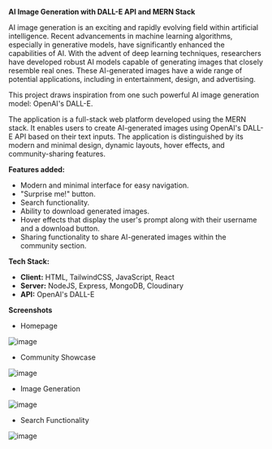 **AI Image Generation with DALL-E API and MERN Stack**

AI image generation is an exciting and rapidly evolving field within artificial intelligence. Recent advancements in machine learning algorithms, especially in generative models, have significantly enhanced the capabilities of AI. With the advent of deep learning techniques, researchers have developed robust AI models capable of generating images that closely resemble real ones. These AI-generated images have a wide range of potential applications, including in entertainment, design, and advertising.

This project draws inspiration from one such powerful AI image generation model: OpenAI's DALL-E.

The application is a full-stack web platform developed using the MERN stack. It enables users to create AI-generated images using OpenAI's DALL-E API based on their text inputs. The application is distinguished by its modern and minimal design, dynamic layouts, hover effects, and community-sharing features.

**Features added:**
- Modern and minimal interface for easy navigation.
- "Surprise me!" button.
- Search functionality.
- Ability to download generated images.
- Hover effects that display the user's prompt along with their username and a download button.
- Sharing functionality to share AI-generated images within the community section.

**Tech Stack:**
- **Client:** HTML, TailwindCSS, JavaScript, React
- **Server:** NodeJS, Express, MongoDB, Cloudinary
- **API:** OpenAI's DALL-E

**Screenshots**

* Homepage
  
![image](https://github.com/user-attachments/assets/139c605e-da00-44ca-8a7a-460f08d5a8b1)


* Community Showcase
  
![image](https://github.com/user-attachments/assets/d5c21198-0724-422b-98d3-82427c85b057)


* Image Generation
  
![image](https://github.com/user-attachments/assets/c7ee1512-b9ff-442e-a8c0-6067b8f59ec0)

* Search Functionality
  
![image](https://github.com/user-attachments/assets/87f1fda8-2fc7-41e2-a50a-880a2e06f191)





